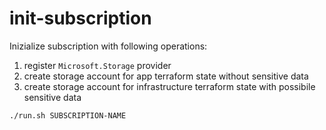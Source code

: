 # init-subscription

Inizialize subscription with following operations:
1. register `Microsoft.Storage` provider
1. create storage account for app terraform state without sensitive data
1. create storage account for infrastructure terraform state with possibile sensitive data

```sh
./run.sh SUBSCRIPTION-NAME
```
